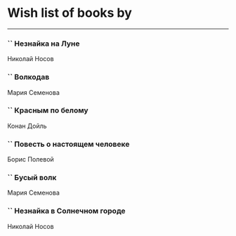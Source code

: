 # Wish list of books by [](https://plus.google.com/u/0/115095777313809768381/)
---

### `` Незнайка на Луне
Николай Носов

### `` Волкодав
Мария Семенова

### `` Красным по белому
Конан Дойль

### `` Повесть о настоящем человеке
Борис Полевой

### `` Бусый волк
Мария Семенова

### `` Незнайка в Солнечном городе
Николай Носов

